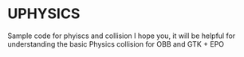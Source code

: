 # UPHYSICS
Sample code for phyiscs and collision
I hope you, it will be helpful for understanding the basic Physics collision for OBB and GTK + EPO
